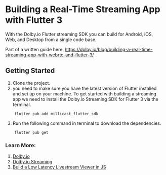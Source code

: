 # Building a Real-Time Streaming App with Flutter 3

With the Dolby.io Flutter streaming SDK you can build for Android, iOS, Web, and Desktop from a single code base.

Part of a written guide here: https://dolby.io/blog/building-a-real-time-streaming-app-with-webrtc-and-flutter-3/ 

## Getting Started

1. Clone the project.
2. you need to make sure you have the latest version of Flutter installed and set up on your machine. To get started with building a streaming app we need to install the Dolby.io Streaming SDK for Flutter 3 via the terminal.
```
    flutter pub add millicast_flutter_sdk
```

3. Run the following command in terminal to download the dependencies.
```
    flutter pub get
```

### Learn More:
1. [Dolby.io](https://dolby.io/)
2. [Dolby.io Streaming](https://dolby.io/products/interactive-streaming/)
3. [Build a Low Latency Livestream Viewer in JS](https://dolby.io/blog/building-a-low-latency-livestream-viewer-with-webrtc-millicast/)

